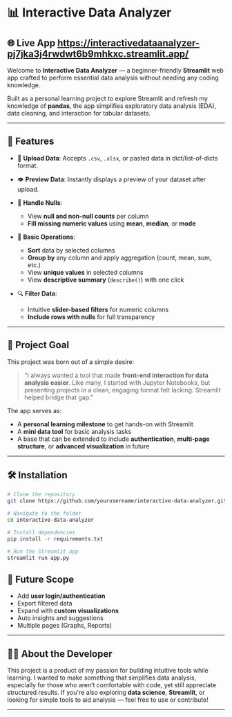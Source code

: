 # 📊 Interactive Data Analyzer
## 🌐 Live App https://interactivedataanalyzer-pj7jka3j4rwdwt6b9mhkxc.streamlit.app/


Welcome to **Interactive Data Analyzer** — a beginner-friendly **Streamlit** web app crafted to perform essential data analysis without needing any coding knowledge.

Built as a personal learning project to explore Streamlit and refresh my knowledge of **pandas**, the app simplifies exploratory data analysis (EDA), data cleaning, and interaction for tabular datasets.

---

## 🚀 Features

* 📁 **Upload Data**: Accepts `.csv`, `.xlsx`, or pasted data in dict/list-of-dicts format.
* 👁 **Preview Data**: Instantly displays a preview of your dataset after upload.
* 🧹 **Handle Nulls**:

  * View **null and non-null counts** per column
  * **Fill missing numeric values** using **mean**, **median**, or **mode**
* 🧮 **Basic Operations**:

  * **Sort** data by selected columns
  * **Group by** any column and apply aggregation (count, mean, sum, etc.)
  * View **unique values** in selected columns
  * View **descriptive summary** (`describe()`) with one click
* 🔍 **Filter Data**:

  * Intuitive **slider-based filters** for numeric columns
  * **Include rows with nulls** for full transparency

---

## 🎯 Project Goal

This project was born out of a simple desire:

> "I always wanted a tool that made **front-end interaction for data analysis easier**. Like many, I started with Jupyter Notebooks, but presenting projects in a clean, engaging format felt lacking. Streamlit helped bridge that gap."

The app serves as:

* A **personal learning milestone** to get hands-on with Streamlit
* A **mini data tool** for basic analysis tasks
* A base that can be extended to include **authentication**, **multi-page structure**, or **advanced visualization** in future

---

## 🛠 Installation

```bash
# Clone the repository
git clone https://github.com/yourusername/interactive-data-analyzer.git

# Navigate to the folder
cd interactive-data-analyzer

# Install dependencies
pip install -r requirements.txt

# Run the Streamlit app
streamlit run app.py
```

## 🔮 Future Scope

* Add **user login/authentication**
* Export filtered data
* Expand with **custom visualizations**
* Auto insights and suggestions
* Multiple pages (Graphs, Reports)

---

## 🙋‍♂️ About the Developer

This project is a product of my passion for building intuitive tools while learning. I wanted to make something that simplifies data analysis, especially for those who aren’t comfortable with code, yet still appreciate structured results.
If you're also exploring **data science**, **Streamlit**, or looking for simple tools to aid analysis — feel free to use or contribute!

---
